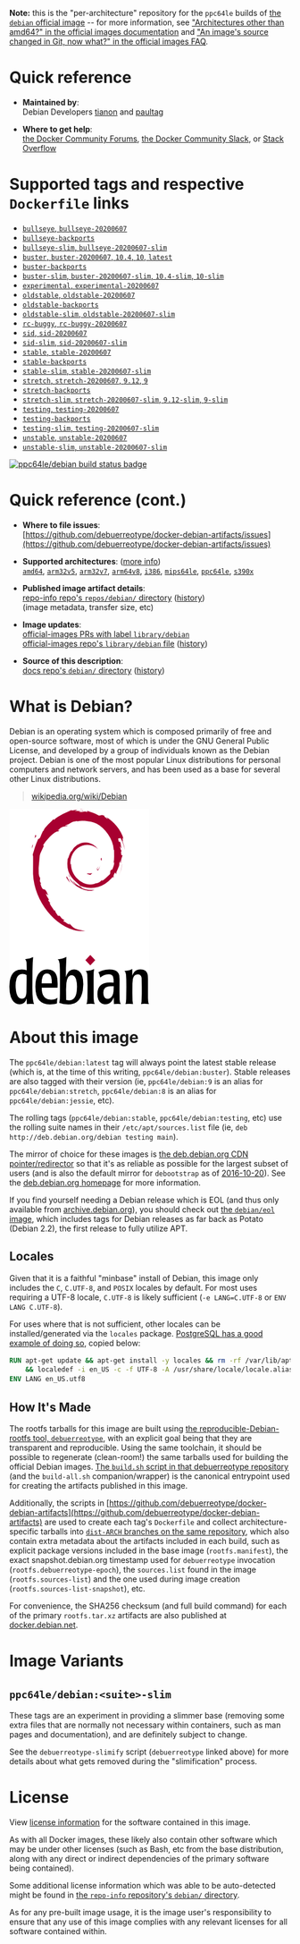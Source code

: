 <!--

********************************************************************************

WARNING:

    DO NOT EDIT "debian/README.md"

    IT IS AUTO-GENERATED

    (from the other files in "debian/" combined with a set of templates)

********************************************************************************

-->

**Note:** this is the "per-architecture" repository for the `ppc64le` builds of [the `debian` official image](https://hub.docker.com/_/debian) -- for more information, see ["Architectures other than amd64?" in the official images documentation](https://github.com/docker-library/official-images#architectures-other-than-amd64) and ["An image's source changed in Git, now what?" in the official images FAQ](https://github.com/docker-library/faq#an-images-source-changed-in-git-now-what).

# Quick reference

-	**Maintained by**:  
	Debian Developers [tianon](https://qa.debian.org/developer.php?login=tianon) and [paultag](https://qa.debian.org/developer.php?login=paultag)

-	**Where to get help**:  
	[the Docker Community Forums](https://forums.docker.com/), [the Docker Community Slack](https://dockr.ly/slack), or [Stack Overflow](https://stackoverflow.com/search?tab=newest&q=docker)

# Supported tags and respective `Dockerfile` links

-	[`bullseye`, `bullseye-20200607`](https://github.com/debuerreotype/docker-debian-artifacts/blob/1d7b6e9040b4606028177e99e49c57d301c8e55b/bullseye/Dockerfile)
-	[`bullseye-backports`](https://github.com/debuerreotype/docker-debian-artifacts/blob/1d7b6e9040b4606028177e99e49c57d301c8e55b/bullseye/backports/Dockerfile)
-	[`bullseye-slim`, `bullseye-20200607-slim`](https://github.com/debuerreotype/docker-debian-artifacts/blob/1d7b6e9040b4606028177e99e49c57d301c8e55b/bullseye/slim/Dockerfile)
-	[`buster`, `buster-20200607`, `10.4`, `10`, `latest`](https://github.com/debuerreotype/docker-debian-artifacts/blob/1d7b6e9040b4606028177e99e49c57d301c8e55b/buster/Dockerfile)
-	[`buster-backports`](https://github.com/debuerreotype/docker-debian-artifacts/blob/1d7b6e9040b4606028177e99e49c57d301c8e55b/buster/backports/Dockerfile)
-	[`buster-slim`, `buster-20200607-slim`, `10.4-slim`, `10-slim`](https://github.com/debuerreotype/docker-debian-artifacts/blob/1d7b6e9040b4606028177e99e49c57d301c8e55b/buster/slim/Dockerfile)
-	[`experimental`, `experimental-20200607`](https://github.com/debuerreotype/docker-debian-artifacts/blob/1d7b6e9040b4606028177e99e49c57d301c8e55b/experimental/Dockerfile)
-	[`oldstable`, `oldstable-20200607`](https://github.com/debuerreotype/docker-debian-artifacts/blob/1d7b6e9040b4606028177e99e49c57d301c8e55b/oldstable/Dockerfile)
-	[`oldstable-backports`](https://github.com/debuerreotype/docker-debian-artifacts/blob/1d7b6e9040b4606028177e99e49c57d301c8e55b/oldstable/backports/Dockerfile)
-	[`oldstable-slim`, `oldstable-20200607-slim`](https://github.com/debuerreotype/docker-debian-artifacts/blob/1d7b6e9040b4606028177e99e49c57d301c8e55b/oldstable/slim/Dockerfile)
-	[`rc-buggy`, `rc-buggy-20200607`](https://github.com/debuerreotype/docker-debian-artifacts/blob/1d7b6e9040b4606028177e99e49c57d301c8e55b/rc-buggy/Dockerfile)
-	[`sid`, `sid-20200607`](https://github.com/debuerreotype/docker-debian-artifacts/blob/1d7b6e9040b4606028177e99e49c57d301c8e55b/sid/Dockerfile)
-	[`sid-slim`, `sid-20200607-slim`](https://github.com/debuerreotype/docker-debian-artifacts/blob/1d7b6e9040b4606028177e99e49c57d301c8e55b/sid/slim/Dockerfile)
-	[`stable`, `stable-20200607`](https://github.com/debuerreotype/docker-debian-artifacts/blob/1d7b6e9040b4606028177e99e49c57d301c8e55b/stable/Dockerfile)
-	[`stable-backports`](https://github.com/debuerreotype/docker-debian-artifacts/blob/1d7b6e9040b4606028177e99e49c57d301c8e55b/stable/backports/Dockerfile)
-	[`stable-slim`, `stable-20200607-slim`](https://github.com/debuerreotype/docker-debian-artifacts/blob/1d7b6e9040b4606028177e99e49c57d301c8e55b/stable/slim/Dockerfile)
-	[`stretch`, `stretch-20200607`, `9.12`, `9`](https://github.com/debuerreotype/docker-debian-artifacts/blob/1d7b6e9040b4606028177e99e49c57d301c8e55b/stretch/Dockerfile)
-	[`stretch-backports`](https://github.com/debuerreotype/docker-debian-artifacts/blob/1d7b6e9040b4606028177e99e49c57d301c8e55b/stretch/backports/Dockerfile)
-	[`stretch-slim`, `stretch-20200607-slim`, `9.12-slim`, `9-slim`](https://github.com/debuerreotype/docker-debian-artifacts/blob/1d7b6e9040b4606028177e99e49c57d301c8e55b/stretch/slim/Dockerfile)
-	[`testing`, `testing-20200607`](https://github.com/debuerreotype/docker-debian-artifacts/blob/1d7b6e9040b4606028177e99e49c57d301c8e55b/testing/Dockerfile)
-	[`testing-backports`](https://github.com/debuerreotype/docker-debian-artifacts/blob/1d7b6e9040b4606028177e99e49c57d301c8e55b/testing/backports/Dockerfile)
-	[`testing-slim`, `testing-20200607-slim`](https://github.com/debuerreotype/docker-debian-artifacts/blob/1d7b6e9040b4606028177e99e49c57d301c8e55b/testing/slim/Dockerfile)
-	[`unstable`, `unstable-20200607`](https://github.com/debuerreotype/docker-debian-artifacts/blob/1d7b6e9040b4606028177e99e49c57d301c8e55b/unstable/Dockerfile)
-	[`unstable-slim`, `unstable-20200607-slim`](https://github.com/debuerreotype/docker-debian-artifacts/blob/1d7b6e9040b4606028177e99e49c57d301c8e55b/unstable/slim/Dockerfile)

[![ppc64le/debian build status badge](https://img.shields.io/jenkins/s/https/doi-janky.infosiftr.net/job/multiarch/job/ppc64le/job/debian.svg?label=ppc64le/debian%20%20build%20job)](https://doi-janky.infosiftr.net/job/multiarch/job/ppc64le/job/debian/)

# Quick reference (cont.)

-	**Where to file issues**:  
	[https://github.com/debuerreotype/docker-debian-artifacts/issues](https://github.com/debuerreotype/docker-debian-artifacts/issues)

-	**Supported architectures**: ([more info](https://github.com/docker-library/official-images#architectures-other-than-amd64))  
	[`amd64`](https://hub.docker.com/r/amd64/debian/), [`arm32v5`](https://hub.docker.com/r/arm32v5/debian/), [`arm32v7`](https://hub.docker.com/r/arm32v7/debian/), [`arm64v8`](https://hub.docker.com/r/arm64v8/debian/), [`i386`](https://hub.docker.com/r/i386/debian/), [`mips64le`](https://hub.docker.com/r/mips64le/debian/), [`ppc64le`](https://hub.docker.com/r/ppc64le/debian/), [`s390x`](https://hub.docker.com/r/s390x/debian/)

-	**Published image artifact details**:  
	[repo-info repo's `repos/debian/` directory](https://github.com/docker-library/repo-info/blob/master/repos/debian) ([history](https://github.com/docker-library/repo-info/commits/master/repos/debian))  
	(image metadata, transfer size, etc)

-	**Image updates**:  
	[official-images PRs with label `library/debian`](https://github.com/docker-library/official-images/pulls?q=label%3Alibrary%2Fdebian)  
	[official-images repo's `library/debian` file](https://github.com/docker-library/official-images/blob/master/library/debian) ([history](https://github.com/docker-library/official-images/commits/master/library/debian))

-	**Source of this description**:  
	[docs repo's `debian/` directory](https://github.com/docker-library/docs/tree/master/debian) ([history](https://github.com/docker-library/docs/commits/master/debian))

# What is Debian?

Debian is an operating system which is composed primarily of free and open-source software, most of which is under the GNU General Public License, and developed by a group of individuals known as the Debian project. Debian is one of the most popular Linux distributions for personal computers and network servers, and has been used as a base for several other Linux distributions.

> [wikipedia.org/wiki/Debian](https://en.wikipedia.org/wiki/Debian)

![logo](https://raw.githubusercontent.com/docker-library/docs/b449be7df57e9ed9086bb5821bfb5d6cdc5d67a4/debian/logo.png)

# About this image

The `ppc64le/debian:latest` tag will always point the latest stable release (which is, at the time of this writing, `ppc64le/debian:buster`). Stable releases are also tagged with their version (ie, `ppc64le/debian:9` is an alias for `ppc64le/debian:stretch`, `ppc64le/debian:8` is an alias for `ppc64le/debian:jessie`, etc).

The rolling tags (`ppc64le/debian:stable`, `ppc64le/debian:testing`, etc) use the rolling suite names in their `/etc/apt/sources.list` file (ie, `deb http://deb.debian.org/debian testing main`).

The mirror of choice for these images is [the deb.debian.org CDN pointer/redirector](https://deb.debian.org) so that it's as reliable as possible for the largest subset of users (and is also the default mirror for `debootstrap` as of [2016-10-20](https://anonscm.debian.org/cgit/d-i/debootstrap.git/commit/?id=9e8bc60ad1ccf3a25ce7890526b70059f3e770de)). See the [deb.debian.org homepage](https://deb.debian.org) for more information.

If you find yourself needing a Debian release which is EOL (and thus only available from [archive.debian.org](http://archive.debian.org)), you should check out [the `debian/eol` image](https://hub.docker.com/r/debian/eol/), which includes tags for Debian releases as far back as Potato (Debian 2.2), the first release to fully utilize APT.

## Locales

Given that it is a faithful "minbase" install of Debian, this image only includes the `C`, `C.UTF-8`, and `POSIX` locales by default. For most uses requiring a UTF-8 locale, `C.UTF-8` is likely sufficient (`-e LANG=C.UTF-8` or `ENV LANG C.UTF-8`).

For uses where that is not sufficient, other locales can be installed/generated via the `locales` package. [PostgreSQL has a good example of doing so](https://github.com/docker-library/postgres/blob/69bc540ecfffecce72d49fa7e4a46680350037f9/9.6/Dockerfile#L21-L24), copied below:

```dockerfile
RUN apt-get update && apt-get install -y locales && rm -rf /var/lib/apt/lists/* \
	&& localedef -i en_US -c -f UTF-8 -A /usr/share/locale/locale.alias en_US.UTF-8
ENV LANG en_US.utf8
```

## How It's Made

The rootfs tarballs for this image are built using [the reproducible-Debian-rootfs tool, `debuerreotype`](https://github.com/debuerreotype/debuerreotype), with an explicit goal being that they are transparent and reproducible. Using the same toolchain, it should be possible to regenerate (clean-room!) the same tarballs used for building the official Debian images. [The `build.sh` script in that debuerreotype repository](https://github.com/debuerreotype/debuerreotype/blob/master/build.sh) (and the `build-all.sh` companion/wrapper) is the canonical entrypoint used for creating the artifacts published in this image.

Additionally, the scripts in [https://github.com/debuerreotype/docker-debian-artifacts](https://github.com/debuerreotype/docker-debian-artifacts) are used to create each tag's `Dockerfile` and collect architecture-specific tarballs into [`dist-ARCH` branches on the same repository](https://github.com/debuerreotype/docker-debian-artifacts/branches), which also contain extra metadata about the artifacts included in each build, such as explicit package versions included in the base image (`rootfs.manifest`), the exact snapshot.debian.org timestamp used for `debuerreotype` invocation (`rootfs.debuerreotype-epoch`), the `sources.list` found in the image (`rootfs.sources-list`) and the one used during image creation (`rootfs.sources-list-snapshot`), etc.

For convenience, the SHA256 checksum (and full build command) for each of the primary `rootfs.tar.xz` artifacts are also published at [docker.debian.net](https://docker.debian.net/).

# Image Variants

## `ppc64le/debian:<suite>-slim`

These tags are an experiment in providing a slimmer base (removing some extra files that are normally not necessary within containers, such as man pages and documentation), and are definitely subject to change.

See the `debuerreotype-slimify` script (`debuerreotype` linked above) for more details about what gets removed during the "slimification" process.

# License

View [license information](https://www.debian.org/social_contract#guidelines) for the software contained in this image.

As with all Docker images, these likely also contain other software which may be under other licenses (such as Bash, etc from the base distribution, along with any direct or indirect dependencies of the primary software being contained).

Some additional license information which was able to be auto-detected might be found in [the `repo-info` repository's `debian/` directory](https://github.com/docker-library/repo-info/tree/master/repos/debian).

As for any pre-built image usage, it is the image user's responsibility to ensure that any use of this image complies with any relevant licenses for all software contained within.
